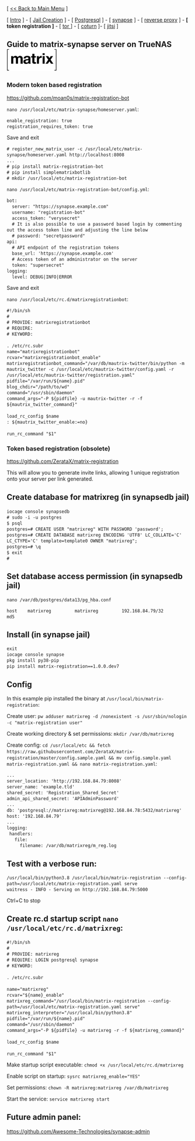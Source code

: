 [ [<< Back to Main Menu](https://github.com/seth586/guides/blob/master/README.md) ]

[ [Intro](README.md) ] - [ [Jail Creation](1_jail.md) ] - [ [Postgresql](2_postgresql.md) ] - [ [synapse](3_synapse.md) ] - [ [reverse proxy](4_nginx.md) ] - **[ token registration ]** - [ [tor ](6_tor.md)] - [ [coturn](7_coturn.md) ]- [ [jitsi](8_jitsi.md) ]

## Guide to matrix-synapse server on TrueNAS ![BSDBTC60.png](images/matrix60.png)

### Modern token based registration
https://github.com/moan0s/matrix-registration-bot

`nano /usr/local/etc/matrix-synapse/homeserver.yaml`:
```
enable_registration: true
registration_requires_token: true
```
Save and exit

```
# register_new_matrix_user -c /usr/local/etc/matrix-synapse/homeserver.yaml http://localhost:8008
...
# pip install matrix-registration-bot
# pip install simplematrixbotlib
# mkdir /usr/local/etc/matrix-registration-bot
```

`nano /usr/local/etc/matrix-registration-bot/config.yml`:
```
bot:
  server: "https://synapse.example.com"
  username: "registration-bot"
  access_token: "verysecret"
  # It is also possible to use a password based login by commenting out the access token line and adjusting the line below
  # password: "secretpassword" 
api:
  # API endpoint of the registration tokens
  base_url: 'https://synapse.example.com'
  # Access token of an administrator on the server
  token: "supersecret"
logging:
  level: DEBUG|INFO|ERROR
```
Save and exit

`nano /usr/local/etc/rc.d/matrixregistrationbot`:
```
#!/bin/sh
#
# PROVIDE: matrixregistrationbot
# REQUIRE:
# KEYWORD:

. /etc/rc.subr
name="matrixregistrationbot"
rcvar="matrixregistrationbot_enable"
matrixregistrationbot_command="/var/db/mautrix-twitter/bin/python -m mautrix_twitter -c /usr/local/etc/mautrix-twitter/config.yaml -r /usr/local/etc/mautrix-twitter/registration.yaml"
pidfile="/var/run/${name}.pid"
blog_chdir="/path/to/wd"
command="/usr/sbin/daemon"
command_args="-P ${pidfile} -u mautrix-twitter -r -f ${mautrix_twitter_command}"

load_rc_config $name
: ${mautrix_twitter_enable:=no}

run_rc_command "$1"
```



### Token based registration (obsolete)
https://github.com/ZerataX/matrix-registration

This will allow you to generate invite links, allowing 1 unique registration onto your server per link generated.

## Create database for matrixreg (in synapsedb jail)
```
iocage console synapsedb
# sudo -i -u postgres
$ psql
postgres=# CREATE USER "matrixreg" WITH PASSWORD 'password';
postgres=# CREATE DATABASE matrixreg ENCODING 'UTF8' LC_COLLATE='C' LC_CTYPE='C' template=template0 OWNER "matrixreg";
postgres=# \q
$ exit
#
```
## Set database access permission (in synapsedb jail)
```
nano /var/db/postgres/data13/pg_hba.conf
```
```
host    matrixreg         matrixreg         192.168.84.79/32        md5
```

## Install (in synapse jail)
```
exit
iocage console synapse
pkg install py38-pip
pip install matrix-registration==1.0.0.dev7
```

## Config
In this example pip installed the binary at `/usr/local/bin/matrix-registration`: 

Create user: `pw adduser matrixreg -d /nonexistent -s /usr/sbin/nologin -c "matrix-registration user"`

Create working directory & set permissions: `mkdir /var/db/matrixreg`

Create config: `cd /usr/local/etc && fetch https://raw.githubusercontent.com/ZerataX/matrix-registration/master/config.sample.yaml && mv config.sample.yaml matrix-registration.yaml && nano matrix-registration.yaml`:
```
...
server_location: 'http://192.168.84.79:8008'
server_name: 'example.tld'
shared_secret: 'Registration_Shared_Secret'
admin_api_shared_secret: 'APIAdminPassword'
...
db: 'postgresql://matrixreg:matrixreg@192.168.84.78:5432/matrixreg'
host: '192.168.84.79'
...
logging:
 handlers:
   file:
     filename: /var/db/matrixreg/m_reg.log
```
## Test with a verbose run:
```
/usr/local/bin/python3.8 /usr/local/bin/matrix-registration --config-path=/usr/local/etc/matrix-registration.yaml serve
waitress - INFO - Serving on http://192.168.84.79:5000
```
Ctrl+C to stop

## Create rc.d startup script `nano /usr/local/etc/rc.d/matrixreg`:
```
#!/bin/sh
#
# PROVIDE: matrixreg
# REQUIRE: LOGIN postgresql synapse
# KEYWORD:

. /etc/rc.subr

name="matrixreg"
rcvar="${name}_enable"
matrixreg_command="/usr/local/bin/matrix-registration --config-path=/usr/local/etc/matrix-registration.yaml serve"
matrixreg_interpreter="/usr/local/bin/python3.8"
pidfile="/var/run/${name}.pid"
command="/usr/sbin/daemon"
command_args="-P ${pidfile} -u matrixreg -r -f ${matrixreg_command}"

load_rc_config $name

run_rc_command "$1"
```
Make startup script executable: `chmod +x /usr/local/etc/rc.d/matrixreg`

Enable script on startup: `sysrc matrixreg_enable="YES"`

Set permissions: `chown -R matrixreg:matrixreg /var/db/matrixreg`

Start the service: `service matrixreg start`

## Future admin panel:
https://github.com/Awesome-Technologies/synapse-admin
